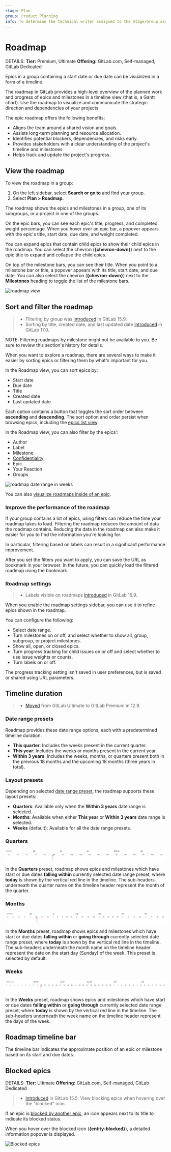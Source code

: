 ```yaml
---
stage: Plan
group: Product Planning
info: To determine the technical writer assigned to the Stage/Group associated with this page, see https://handbook.gitlab.com/handbook/product/ux/technical-writing/#assignments
---
```


# Roadmap

DETAILS:
**Tier:** Premium, Ultimate
**Offering:** GitLab.com, Self-managed, GitLab Dedicated

Epics in a group containing a start date or due date can be visualized in a form
of a timeline.

The roadmap in GitLab provides a high-level overview of the planned work and progress of epics and
milestones in a timeline view (that is, a Gantt chart).
Use the roadmap to visualize and communicate the strategic direction and dependencies of your projects.

The epic roadmap offers the following benefits:

- Aligns the team around a shared vision and goals.
- Assists long-term planning and resource allocation.
- Identifies potential blockers, dependencies, and risks early.
- Provides stakeholders with a clear understanding of the project's timeline and milestones.
- Helps track and update the project's progress.

## View the roadmap

To view the roadmap in a group:

1. On the left sidebar, select **Search or go to** and find your group.
1. Select **Plan > Roadmap**.

The roadmap shows the epics and milestones in a
group, one of its subgroups, or a project in one of the groups.

On the epic bars, you can see each epic's title, progress, and completed weight percentage.
When you hover over an epic bar, a popover appears with the epic's title, start date, due date, and
weight completed.

You can expand epics that contain child epics to show their child epics in the roadmap.
You can select the chevron (**{chevron-down}**) next to the epic title to expand and collapse the
child epics.

On top of the milestone bars, you can see their title. When you point to a
milestone bar or title, a popover appears with its title, start date, and due
date. You can also select the chevron (**{chevron-down}**) next to the **Milestones**
heading to toggle the list of the milestone bars.

![roadmap view](img/roadmap_view_v14_3.png)

## Sort and filter the roadmap

> - Filtering by group was [introduced](https://gitlab.com/gitlab-org/gitlab/-/issues/385191) in GitLab 15.9.
> - Sorting by title, created date, and last updated date [introduced](https://gitlab.com/gitlab-org/gitlab/-/issues/460492) in GitLab 17.0.

NOTE:
Filtering roadmaps by milestone might not be available to you. Be sure to review this section's history for details.

When you want to explore a roadmap, there are several ways to make it easier by sorting epics or
filtering them by what's important for you.

In the Roadmap view, you can sort epics by:

- Start date
- Due date
- Title
- Created date
- Last updated date

Each option contains a button that toggles the sort order between **ascending**
and **descending**. The sort option and order persist when browsing epics, including
the [epics list view](../epics/index.md).

In the Roadmap view, you can also filter by the epics':

- Author
- Label
- Milestone
- [Confidentiality](../epics/manage_epics.md#make-an-epic-confidential)
- Epic
- Your Reaction
- Groups

![roadmap date range in weeks](img/roadmap_filters_v13_11.png)

You can also [visualize roadmaps inside of an epic](../epics/index.md#roadmap-in-epics).

### Improve the performance of the roadmap

If your group contains a lot of epics, using filters can reduce the time your roadmap takes to load.
Filtering the roadmap reduces the amount of data the roadmap contains. Reducing
the data in the roadmap can also make it easier for you to find the information you're looking for.

In particular, filtering based on labels can result in a significant performance improvement.

After you set the filters you want to apply, you can save the URL as bookmark in your
browser.
In the future, you can quickly load the filtered roadmap using the bookmark.

### Roadmap settings

> - Labels visible on roadmaps [introduced](https://gitlab.com/gitlab-org/gitlab/-/issues/385231) in GitLab 15.9.

When you enable the roadmap settings sidebar, you can use it to refine epics shown in the roadmap.

You can configure the following:

- Select date range.
- Turn milestones on or off, and select whether to show all, group, subgroup, or
  project milestones.
- Show all, open, or closed epics.
- Turn progress tracking for child issues on or off and select whether
  to use issue weights or counts.
- Turn labels on or off.

The progress tracking setting isn't saved in user preferences, but is saved or
shared using URL parameters.

## Timeline duration

> - [Moved](https://gitlab.com/gitlab-org/gitlab/-/issues/198062) from GitLab Ultimate to GitLab Premium in 12.9.

### Date range presets

Roadmap provides these date range options, each with a predetermined timeline duration:

- **This quarter**: Includes the weeks present in the current quarter.
- **This year**: Includes the weeks or months present in the current year.
- **Within 3 years**: Includes the weeks, months, or quarters present both in
  the previous 18 months and the upcoming 18 months (three years in total).

### Layout presets

Depending on selected [date range preset](#date-range-presets), the roadmap supports
these layout presets:

- **Quarters**: Available only when the **Within 3 years** date range is selected.
- **Months**: Available when either **This year** or **Within 3 years** date range is selected.
- **Weeks** (default): Available for all the date range presets.

### Quarters

![roadmap date range in quarters](img/roadmap_timeline_quarters.png)

In the **Quarters** preset, roadmap shows epics and milestones which have start or due dates
**falling within** currently selected date range preset,
where **today**
is shown by the vertical red line in the timeline. The sub-headers underneath the quarter name on
the timeline header represent the month of the quarter.

### Months

![roadmap date range in months](img/roadmap_timeline_months.png)

In the **Months** preset, roadmap shows epics and milestones which have start or
due dates **falling within** or **going through** currently selected date range
preset, where **today** is shown by the vertical red line in the timeline. The
sub-headers underneath the month name on the timeline header represent the date
on the start day (Sunday) of the week. This preset is selected by default.

### Weeks

![roadmap date range in weeks](img/roadmap_timeline_weeks.png)

In the **Weeks** preset, roadmap shows epics and milestones which have start or due dates **falling
within** or **going through** currently selected date range preset, where **today**
is shown by the vertical red line in the timeline. The sub-headers underneath the week name on
the timeline header represent the days of the week.

## Roadmap timeline bar

The timeline bar indicates the approximate position of an epic or milestone based on its start and
due dates.

## Blocked epics

DETAILS:
**Tier:** Ultimate
**Offering:** GitLab.com, Self-managed, GitLab Dedicated

> - [Introduced](https://gitlab.com/gitlab-org/gitlab/-/issues/33587) in GitLab 15.5: View blocking epics when hovering over the "blocked" icon.

If an epic is [blocked by another epic](../epics/linked_epics.md#blocking-epics), an icon appears next to its title to indicate its blocked status.

When you hover over the blocked icon (**{entity-blocked}**), a detailed information popover is displayed.

![Blocked epics](img/roadmap_blocked_icon_v15_5.png)

<!-- ## Troubleshooting

Include any troubleshooting steps that you can foresee. If you know beforehand what issues
one might have when setting this up, or when something is changed, or on upgrading, it's
important to describe those, too. Think of things that may go wrong and include them here.
This is important to minimize requests for support, and to avoid doc comments with
questions that you know someone might ask.

Each scenario can be a third-level heading, for example `### Getting error message X`.
If you have none to add when creating a doc, leave this section in place
but commented out to help encourage others to add to it in the future. -->
